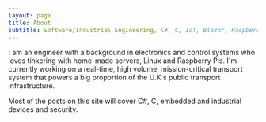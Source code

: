 ```yaml
---
layout: page
title: About
subtitle: Software/Industrial Engineering, C#, C, IoT, Blazor, Raspberry Pi etc
---
```


I am an engineer with a background in electronics and control systems who loves tinkering with home-made servers, Linux and Raspberry Pis. I'm currently working on a real-time, high volume, mission-critical transport system that powers a big proportion of the U.K's public transport infrastructure.

Most of the posts on this site will cover C#, C, embedded and industrial devices and security.